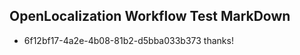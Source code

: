 ## OpenLocalization Workflow Test MarkDown
* 6f12bf17-4a2e-4b08-81b2-d5bba033b373 thanks!

<!--HONumber=Jul16_HO4-->


